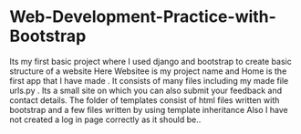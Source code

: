 # Web-Development-Practice-with-Bootstrap
Its my first basic project where I used django and bootstrap to create basic structure of a website
Here Websitee is my project name and Home is the first app that I have made . It consists of many files including my made file urls.py . Its a small site on which you can also submit your feedback and contact details.
The folder of templates consist of html files written with bootstrap and a few files written by using template inheritance
Also I have not created a log in page correctly as it should be..
